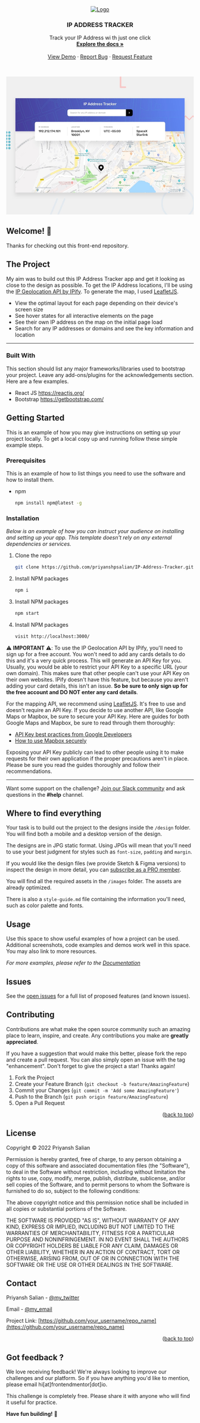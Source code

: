 <div align="center">
  <a href="https://github.com/priyanshpsalian/QR-Code-Generator">
    <img src="src/images/QR_Code_Generator.webp" alt="Logo" width="" height="">
  </a>

  <h3 align="center">IP ADDRESS TRACKER</h3>

  <p align="center">
    Track your IP Address wi th just one click
    <br />
    <a href="https://github.com/priyanshpsalian/IP-Address-Tracker/blob/main/README.md"><strong>Explore the docs »</strong></a>
    <br />
    <br />
    <a href="https://github.com/priyanshpsalian/IP-Address-Tracker/blob/main/README.md">View Demo</a>
    ·
    <a href="https://github.com/priyanshpsalian/IP-Address-Tracker/blob/main/README.md">Report Bug</a>
    ·
    <a href="https://github.com/priyanshpsalian/IP-Address-Tracker/blob/main/README.md">Request Feature</a>
  </p>
</div>

<br>

![Design preview for the IP address tracker coding challenge](./design/desktop-preview.jpg)

## Welcome! 👋

Thanks for checking out this front-end repository.
<br>

## The Project

My aim was to build out this IP Address Tracker app and get it looking as close to the design as possible. To get the IP Address locations, I'll be using the [IP Geolocation API by IPify](https://geo.ipify.org/). To generate the map, I  used [LeafletJS](https://leafletjs.com/).


- View the optimal layout for each page depending on their device's screen size
- See hover states for all interactive elements on the page
- See their own IP address on the map on the initial page load
- Search for any IP addresses or domains and see the key information and location

---

### Built With

This section should list any major frameworks/libraries used to bootstrap your project. Leave any add-ons/plugins for the acknowledgements section. Here are a few examples.


* React JS https://reactjs.org/
* Bootstrap https://getbootstrap.com/






<!-- GETTING STARTED -->
## Getting Started

This is an example of how you may give instructions on setting up your project locally.
To get a local copy up and running follow these simple example steps.

### Prerequisites

This is an example of how to list things you need to use the software and how to install them.
* npm
  ```sh
  npm install npm@latest -g
  ```

### Installation

_Below is an example of how you can instruct your audience on installing and setting up your app. This template doesn't rely on any external dependencies or services._

<!-- 1. Get a free API Key at [https://example.com](https://example.com) -->
1. Clone the repo
   ```sh
   git clone https://github.com/priyanshpsalian/IP-Address-Tracker.git
   ```
2. Install NPM packages
   ```sh
   npm i
   ```
3. Install NPM packages
    ```sh
    npm start
    ```
4. Install NPM packages
   ```sh
   visit http://localhost:3000/
   ```
⚠️ **IMPORTANT** ⚠️: To use the IP Geolocation API by IPify, you'll need to sign up for a free account. You won't need to add any cards details to do this and it's a very quick process. This will generate an API Key for you. Usually, you would be able to restrict your API Key to a specific URL (your own domain). This makes sure that other people can't use your API Key on their own websites. IPify doesn't have this feature, but because you aren't adding your card details, this isn't an issue. **So be sure to only sign up for the free account and DO NOT enter any card details**.

For the mapping API, we recommend using [LeafletJS](https://leafletjs.com/). It's free to use and doesn't require an API Key. If you decide to use another API, like Google Maps or Mapbox, be sure to secure your API Key. Here are guides for both Google Maps and Mapbox, be sure to read through them thoroughly:

- [API Key best practices from Google Developers](https://developers.google.com/maps/api-key-best-practices)
- [How to use Mapbox securely](https://docs.mapbox.com/help/troubleshooting/how-to-use-mapbox-securely/)

Exposing your API Key publicly can lead to other people using it to make requests for their own application if the proper precautions aren't in place. Please be sure you read the guides thoroughly and follow their recommendations.



---

Want some support on the challenge? [Join our Slack community](https://www.frontendmentor.io/slack) and ask questions in the **#help** channel.

## Where to find everything

Your task is to build out the project to the designs inside the `/design` folder. You will find both a mobile and a desktop version of the design. 

The designs are in JPG static format. Using JPGs will mean that you'll need to use your best judgment for styles such as `font-size`, `padding` and `margin`. 

If you would like the design files (we provide Sketch & Figma versions) to inspect the design in more detail, you can [subscribe as a PRO member](https://www.frontendmentor.io/pro).

You will find all the required assets in the `/images` folder. The assets are already optimized.

There is also a `style-guide.md` file containing the information you'll need, such as color palette and fonts.


## Usage

Use this space to show useful examples of how a project can be used. Additional screenshots, code examples and demos work well in this space. You may also link to more resources.

_For more examples, please refer to the [Documentation](https://github.com/priyanshpsalian/IP-Address-Tracker/blob/main/README.md)_

<!-- <p align="right">(<a href="#readme-top">back to top</a>)</p> -->



<!-- ROADMAP -->
## Issues

<!-- - [x] Add Changelog
- [x] Add back to top links
- [ ] Add Additional Templates w/ Examples
- [ ] Add "components" document to easily copy & paste sections of the readme
- [ ] Multi-language Support
    - [ ] Chinese
    - [ ] Spanish -->

See the [open issues](https://github.com/priyanshpsalian/IP-Address-Tracker/issues) for a full list of proposed features (and known issues).

<!-- <p align="right">(<a href="#readme-top">back to top</a>)</p> -->



<!-- CONTRIBUTING -->
## Contributing

Contributions are what make the open source community such an amazing place to learn, inspire, and create. Any contributions you make are **greatly appreciated**.

If you have a suggestion that would make this better, please fork the repo and create a pull request. You can also simply open an issue with the tag "enhancement".
Don't forget to give the project a star! Thanks again!

1. Fork the Project
2. Create your Feature Branch (`git checkout -b feature/AmazingFeature`)
3. Commit your Changes (`git commit -m 'Add some AmazingFeature'`)
4. Push to the Branch (`git push origin feature/AmazingFeature`)
5. Open a Pull Request

<p align="right">(<a href="#readme-top">back to top</a>)</p>



<!-- LICENSE -->
## License


Copyright &copy; 2022 Priyansh Salian

Permission is hereby granted, free of charge, to any person obtaining a copy
of this software and associated documentation files (the "Software"), to deal
in the Software without restriction, including without limitation the rights
to use, copy, modify, merge, publish, distribute, sublicense, and/or sell
copies of the Software, and to permit persons to whom the Software is
furnished to do so, subject to the following conditions:

The above copyright notice and this permission notice shall be included in all
copies or substantial portions of the Software.

THE SOFTWARE IS PROVIDED "AS IS", WITHOUT WARRANTY OF ANY KIND, EXPRESS OR
IMPLIED, INCLUDING BUT NOT LIMITED TO THE WARRANTIES OF MERCHANTABILITY,
FITNESS FOR A PARTICULAR PURPOSE AND NONINFRINGEMENT. IN NO EVENT SHALL THE
AUTHORS OR COPYRIGHT HOLDERS BE LIABLE FOR ANY CLAIM, DAMAGES OR OTHER
LIABILITY, WHETHER IN AN ACTION OF CONTRACT, TORT OR OTHERWISE, ARISING FROM,
OUT OF OR IN CONNECTION WITH THE SOFTWARE OR THE USE OR OTHER DEALINGS IN THE
SOFTWARE.



<!-- CONTACT -->
## Contact

Priyansh Salian - [@my_twitter](https://twitter.com/PriyanshSalian) 


Email - [@my_email](mailto:priyanshpsalian@gmail.com) 

Project Link: [https://github.com/your_username/repo_name](https://github.com/your_username/repo_name)

<p align="right">(<a href="#readme-top">back to top</a>)</p>




## Got feedback ?

We love receiving feedback! We're always looking to improve our challenges and our platform. So if you have anything you'd like to mention, please email hi[at]frontendmentor[dot]io.

This challenge is completely free. Please share it with anyone who will find it useful for practice.

**Have fun building!** 🚀
